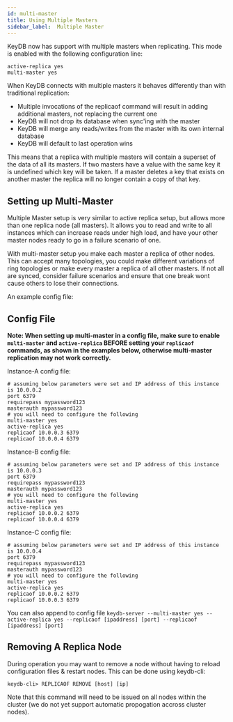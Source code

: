 ```yaml
---
id: multi-master
title: Using Multiple Masters
sidebar_label:  Multiple Master
---
```


KeyDB now has support with multiple masters when replicating.  This mode is enabled with the following configuration line:

```
active-replica yes
multi-master yes
```

When KeyDB connects with multiple masters it behaves differently than with traditional replication:
 - Multiple invocations of the replicaof command will result in adding additional masters, not replacing the current one
 - KeyDB will not drop its database when sync'ing with the master
 - KeyDB will merge any reads/writes from the master with its own internal database
 - KeyDB will default to last operation wins

This means that a replica with multiple masters will contain a superset of the data of all its masters.  If two masters have a value with the same key it is undefined which key will be taken.  If a master deletes a key that exists on another master the replica will no longer contain a copy of that key.

## Setting up Multi-Master

Multiple Master setup is very similar to active replica setup, but allows more than one replica node (all masters). It allows you to read and write to all instances which can increase reads under high load, and have your other master nodes ready to go in a failure scenario of one. 

With multi-master setup you make each master a replica of other nodes. This can accept many topologies, you could make different variations of ring topologies or make every master a replica of all other masters. If not all are synced, consider failure scenarios and ensure that one break wont cause others to lose their connections.

An example config file:

## Config File

**Note: When setting up multi-master in a config file, make sure to enable `multi-master` and `active-replica` BEFORE setting your `replicaof` commands, as shown in the examples below, otherwise multi-master replication may not work correctly.**

Instance-A config file:

```
# assuming below parameters were set and IP address of this instance is 10.0.0.2
port 6379
requirepass mypassword123
masterauth mypassword123
# you will need to configure the following
multi-master yes
active-replica yes
replicaof 10.0.0.3 6379
replicaof 10.0.0.4 6379
```

Instance-B config file:

```
# assuming below parameters were set and IP address of this instance is 10.0.0.3
port 6379
requirepass mypassword123
masterauth mypassword123
# you will need to configure the following
multi-master yes
active-replica yes
replicaof 10.0.0.2 6379
replicaof 10.0.0.4 6379
```

Instance-C config file:

```
# assuming below parameters were set and IP address of this instance is 10.0.0.4
port 6379
requirepass mypassword123
masterauth mypassword123
# you will need to configure the following
multi-master yes
active-replica yes
replicaof 10.0.0.2 6379
replicaof 10.0.0.3 6379
```

You can also append to config file `keydb-server --multi-master yes --active-replica yes --replicaof [ipaddress] [port] --replicaof [ipaddress] [port]`


## Removing A Replica Node

During operation you may want to remove a node without having to reload configuration files & restart nodes. This can be done using keydb-cli:

```
keydb-cli> REPLICAOF REMOVE [host] [ip]
```

Note that this command will need to be issued on all nodes within the cluster (we do not yet support automatic propogation accross cluster nodes). 
